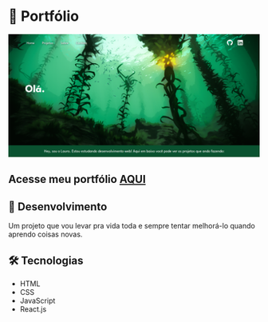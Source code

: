 # :musical_keyboard: Portfólio

![Preview Portfolio](./imgs/Desktop-Preview.png)

## Acesse meu portfólio <a href="https://lauropera.github.io/">AQUI</a>

## :satellite: Desenvolvimento

Um projeto que vou levar pra vida toda e sempre tentar melhorá-lo quando aprendo coisas novas.

## :hammer_and_wrench: Tecnologias

* HTML
* CSS
* JavaScript
* React.js
